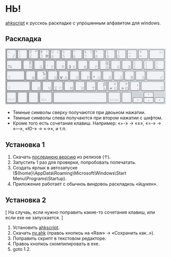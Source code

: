 НЬ!
==
[ahkscript](http://ahkscript.org/) к русскоь раскладке с упрошѳнным алфавитом для windows.

Раскладка
---------
![ny layout](/ny_layout.png?raw=true)
* Тѳмные символы сверху получаются при двоьном нажатии.
* Тѳмные символы слева получаются при втором нажатии с шифтом.
* Кроме того есть сочетания клавиш. Например: «+-» → «±», «=-» → «—», «Ю-» → «→», и т.п.

Установка 1
---------
1. Скачать [последнюю версию](https://github.com/Akela1101/ny/releases/latest) из релизов (↑).
2. Запустить 1 раз для проверки, попробовать попечатать.
3. Создать ярлык в автозапуске (${home}\AppData\Roaming\Microsoft\Windows\Start Menu\Programs\Startup).
4. Приложение работает с обычноь виндовоь раскладкоь «йцукен».

Установка 2
-----------
[ На случаь, если нужно поправить какие-то сочетания клавиш, или если ехе не запускается. ]

1. Установить [ahkscript](http://ahkscript.org/).
2. Скачать [ny.ahk](/ny.ahk) (правоь кнопкоь на «Raw» → «Сохранить как..»).
3. Поправить скрипт в текстовом редакторе.
4. Правоь кнопкоь скомпилировать в ехе.
5. goto 1.2.
